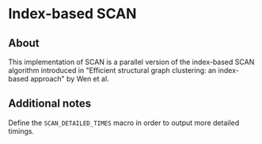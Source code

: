 # Index-based SCAN

## About

This implementation of SCAN is a parallel version of the index-based SCAN
algorithm introduced in "Efficient structural graph clustering: an index-based
approach" by Wen et al.

## Additional notes

Define the `SCAN_DETAILED_TIMES` macro in order to output more detailed timings.
